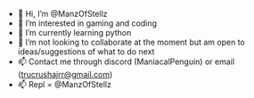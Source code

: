 - 👋 Hi, I’m @ManzOfStellz
- 👀 I’m interested in gaming and coding
- 🌱 I’m currently learning python
- 💞️ I’m not looking to collaborate at the moment but am open to ideas/suggestions of what to do next
- 📫 Contact me through discord (ManiacalPenguin) or email (trucrushajrr@gmail.com)
- 📫 Repl = @ManzOfStellz
